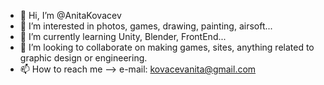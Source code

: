 - 👋 Hi, I’m @AnitaKovacev
- 👀 I’m interested in photos, games, drawing, painting, airsoft...
- 🌱 I’m currently learning Unity, Blender, FrontEnd...
- 💞️ I’m looking to collaborate on making games, sites, anything related to graphic design or engineering.
- 📫 How to reach me --> e-mail: kovacevanita@gmail.com

<!---
AnitaKovacev/AnitaKovacev is a ✨ special ✨ repository because its `README.md` (this file) appears on your GitHub profile.
You can click the Preview link to take a look at your changes.
--->
